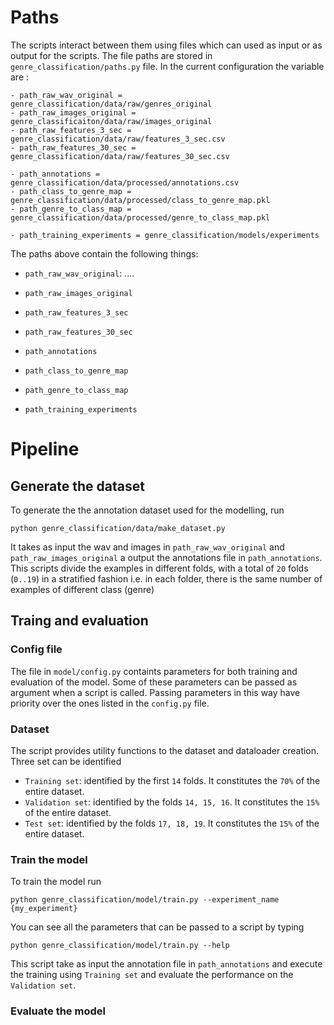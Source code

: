 # Paths

The scripts interact between them using files which can used as input or as output for the scripts. 
The file paths are stored in `genre_classification/paths.py` file. In the current configuration the variable are :

 

    - path_raw_wav_original = genre_classification/data/raw/genres_original
    - path_raw_images_original = genre_classificaiton/data/raw/images_original
    - path_raw_features_3_sec = genre_classification/data/raw/features_3_sec.csv
    - path_raw_features_30_sec = genre_classification/data/raw/features_30_sec.csv
    
    - path_annotations = genre_classification/data/processed/annotations.csv
    - path_class_to_genre_map = genre_classification/data/processed/class_to_genre_map.pkl
    - path_genre_to_class_map = genre_classification/data/processed/genre_to_class_map.pkl
    
    - path_training_experiments = genre_classification/models/experiments
    
The paths above contain the following things:

 - `path_raw_wav_original`: ....
 - `path_raw_images_original`
 - `path_raw_features_3_sec`
 - `path_raw_features_30_sec`

 - `path_annotations`
 - `path_class_to_genre_map`
 - `path_genre_to_class_map`
 
 - `path_training_experiments`



# Pipeline

## Generate the dataset

To generate the the annotation dataset used for the modelling, run

    python genre_classification/data/make_dataset.py
 
It takes as input the wav and images in `path_raw_wav_original` and `path_raw_images_original` a output the annotations file in `path_annotations`. This scripts divide the examples in different folds, with a total of `20` folds (`0..19`) in a stratified fashion i.e. in each folder, there is the same number of examples of different class (genre)

## Traing and evaluation


### Config file

The file in `model/config.py` containts parameters for both training and evaluation of the model. Some of these parameters can be passed as argument when a script is called. Passing parameters in this way have priority over the ones listed in the `config.py` file.

### Dataset
The script provides utility functions to the dataset and dataloader creation. Three set can be identified

 - `Training set`: identified by the first `14` folds. It constitutes the `70%` of the entire dataset.
 - `Validation set`: identified by the folds `14, 15, 16`. It constitutes the `15%` of the entire dataset.
 - `Test set`: identified by the folds `17, 18, 19`. It constitutes the `15%` of the entire dataset.

### Train the model
To train the model run

    python genre_classification/model/train.py --experiment_name {my_experiment}

You can see all the parameters that can be passed to a script by typing

    python genre_classification/model/train.py --help

This script take as input the annotation file in `path_annotations` and execute the training using `Training set` and evaluate the performance on the `Validation set`.


### Evaluate the model


